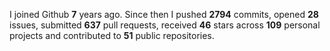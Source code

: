 
I joined Github **7** years ago. Since then I pushed **2794** commits, opened **28** issues, submitted **637** pull requests, received **46** stars across **109** personal projects and contributed to **51** public repositories.
